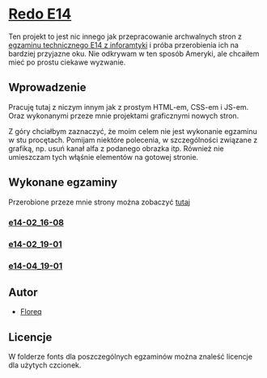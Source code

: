# [Redo E14](https://floreq.github.io/redo-e14/)

Ten projekt to jest nic innego jak przepracowanie archwalnych stron z [egzaminu technicznego E14 z inforamtyki](https://cke.gov.pl/egzamin-zawodowy/egzamin-w-nowej-formule/strona-o-egzaminie/) i próba przerobienia ich na bardziej przyjazne oku. Nie odkrywam w ten sposób Ameryki, ale chcaiłem mieć po prostu ciekawe wyzwanie.

## Wprowadzenie

Pracuję tutaj z niczym innym jak z prostym HTML-em, CSS-em i JS-em. Oraz wykonanymi przeze mnie projektami graficznymi nowych stron. 

Z góry chciałbym zaznaczyć, że moim celem nie jest wykonanie egzaminu w stu procętach. Pomijam niektóre polecenia, w szczególności związane z grafiką, np. usuń kanał alfa z podanego obrazka itp. Również nie umieszczam tych włąśnie elementów na gotowej stronie.

## Wykonane egzaminy

Przerobione przeze mnie strony można zobaczyć [tutaj](https://floreq.github.io/redo-e14/)

### [e14-02_16-08](https://floreq.github.io/redo-e14/e14-02_16-08/new/index.html)
### [e14-02_19-01](https://floreq.github.io/redo-e14/e14-02_19-01/new/index.html)
### [e14-04_19-01](https://floreq.github.io/redo-e14/e14-04_19-01/new/index.html)

## Autor

- [Floreq](https://github.com/floreq)

## Licencje

W folderze fonts dla poszczególnych egzaminów można znaleść licencje dla użytych czcionek.


